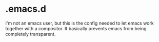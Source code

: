 # .emacs.d
I'm not an emacs user, but this is the config needed to let emacs work together
with a compositor. It basically prevents emacs from being completely transparent.
